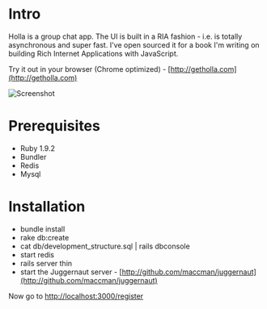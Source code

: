 # Intro

Holla is a group chat app. The UI is built in a RIA fashion - i.e. is totally asynchronous and super fast.
I've open sourced it for a book I'm writing on building Rich Internet Applications with JavaScript.

Try it out in your browser (Chrome optimized) - [http://getholla.com](http://getholla.com)

![Screenshot](http://cl.ly/2PNL/content)

# Prerequisites

* Ruby 1.9.2
* Bundler
* Redis
* Mysql

# Installation

* bundle install
* rake db:create
* cat db/development_structure.sql | rails dbconsole
* start redis
* rails server thin
* start the Juggernaut server - [http://github.com/maccman/juggernaut](http://github.com/maccman/juggernaut)

Now go to [http://localhost:3000/register](http://localhost:3000/register)